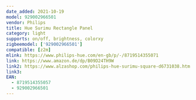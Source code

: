 ```yaml
---
date_added: 2021-10-19
model: 929002966501
vendor: Philips
title: Hue Surimu Rectangle Panel
category: light
supports: on/off, brightness, colorxy
zigbeemodel: ['929002966501']
compatible: [z2m]
mlink: https://www.philips-hue.com/en-gb/p/-/8719514355071
link: https://www.amazon.de/dp/B09D24TH9W
link2: https://www.alzashop.com/philips-hue-surimu-square-d6731038.htm
link3: 
EAN: 
  - 8719514355057
  - 929002966501
---
```

